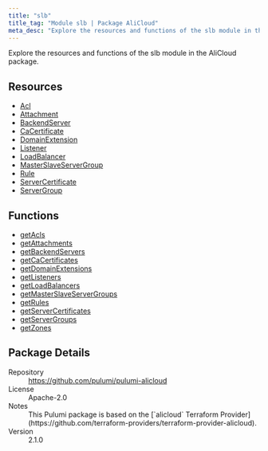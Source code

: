 ```yaml
---
title: "slb"
title_tag: "Module slb | Package AliCloud"
meta_desc: "Explore the resources and functions of the slb module in the AliCloud package."
---
```


<!-- WARNING: this file was generated by Pulumi Docs Generator. -->
<!-- Do not edit by hand unless you're certain you know what you are doing! -->

Explore the resources and functions of the slb module in the AliCloud package.

<h2 id="resources">Resources</h2>
<ul class="api">
    <li><a href="acl" title="Acl"><span class="symbol resource"></span>Acl</a></li>
    <li><a href="attachment" title="Attachment"><span class="symbol resource"></span>Attachment</a></li>
    <li><a href="backendserver" title="BackendServer"><span class="symbol resource"></span>BackendServer</a></li>
    <li><a href="cacertificate" title="CaCertificate"><span class="symbol resource"></span>CaCertificate</a></li>
    <li><a href="domainextension" title="DomainExtension"><span class="symbol resource"></span>DomainExtension</a></li>
    <li><a href="listener" title="Listener"><span class="symbol resource"></span>Listener</a></li>
    <li><a href="loadbalancer" title="LoadBalancer"><span class="symbol resource"></span>LoadBalancer</a></li>
    <li><a href="masterslaveservergroup" title="MasterSlaveServerGroup"><span class="symbol resource"></span>MasterSlaveServerGroup</a></li>
    <li><a href="rule" title="Rule"><span class="symbol resource"></span>Rule</a></li>
    <li><a href="servercertificate" title="ServerCertificate"><span class="symbol resource"></span>ServerCertificate</a></li>
    <li><a href="servergroup" title="ServerGroup"><span class="symbol resource"></span>ServerGroup</a></li>
</ul>

<h2 id="functions">Functions</h2>
<ul class="api">
    <li><a href="getacls" title="getAcls"><span class="symbol function"></span>getAcls</a></li>
    <li><a href="getattachments" title="getAttachments"><span class="symbol function"></span>getAttachments</a></li>
    <li><a href="getbackendservers" title="getBackendServers"><span class="symbol function"></span>getBackendServers</a></li>
    <li><a href="getcacertificates" title="getCaCertificates"><span class="symbol function"></span>getCaCertificates</a></li>
    <li><a href="getdomainextensions" title="getDomainExtensions"><span class="symbol function"></span>getDomainExtensions</a></li>
    <li><a href="getlisteners" title="getListeners"><span class="symbol function"></span>getListeners</a></li>
    <li><a href="getloadbalancers" title="getLoadBalancers"><span class="symbol function"></span>getLoadBalancers</a></li>
    <li><a href="getmasterslaveservergroups" title="getMasterSlaveServerGroups"><span class="symbol function"></span>getMasterSlaveServerGroups</a></li>
    <li><a href="getrules" title="getRules"><span class="symbol function"></span>getRules</a></li>
    <li><a href="getservercertificates" title="getServerCertificates"><span class="symbol function"></span>getServerCertificates</a></li>
    <li><a href="getservergroups" title="getServerGroups"><span class="symbol function"></span>getServerGroups</a></li>
    <li><a href="getzones" title="getZones"><span class="symbol function"></span>getZones</a></li>
</ul>

<h2 id="package-details">Package Details</h2>
<dl class="package-details">
	<dt>Repository</dt>
	<dd><a href="https://github.com/pulumi/pulumi-alicloud">https://github.com/pulumi/pulumi-alicloud</a></dd>
	<dt>License</dt>
	<dd>Apache-2.0</dd>
	<dt>Notes</dt>
	<dd>This Pulumi package is based on the [`alicloud` Terraform Provider](https://github.com/terraform-providers/terraform-provider-alicloud).</dd>
	<dt>Version</dt>
	<dd>2.1.0</dd>
</dl>

